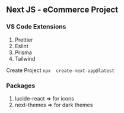 ## Next JS - eCommerce Project

### VS Code Extensions

1. Prettier
2. Eslint
3. Prisma
4. Tailwind

Create Project
`npx  create-next-app@latest`

### Packages

1. lucide-react => for icons
2. next-themes => for dark themes
